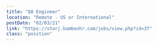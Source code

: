```yaml
---
title: "QA Engineer"
location: "Remote - US or International"
postDate: "02/03/21"
link: "https://storj.bamboohr.com/jobs/view.php?id=37"
class: "position"
---
```

